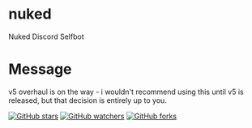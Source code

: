 # nuked
Nuked Discord Selfbot

# Message
v5 overhaul is on the way - i wouldn't recommend using this until v5 is released, but that decision is entirely up to you. 

[![GitHub stars](https://img.shields.io/github/stars/badges/shields.svg?style=social&label=Stars&style=plastic)]()
[![GitHub watchers](https://img.shields.io/github/watchers/badges/shields.svg?style=social&label=Watch&style=plastic)]()
[![GitHub forks](https://img.shields.io/github/forks/badges/shields.svg?style=social&label=Fork&style=plastic)]()


